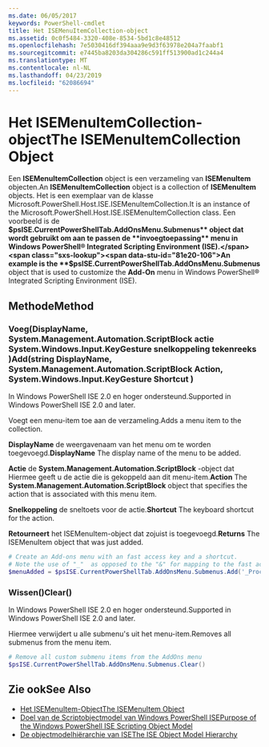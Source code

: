 ```yaml
---
ms.date: 06/05/2017
keywords: PowerShell-cmdlet
title: Het ISEMenuItemCollection-object
ms.assetid: 0c0f5484-3320-408e-8534-5bd1c8e48512
ms.openlocfilehash: 7e5030416df394aaa9e9d3f63978e204a7faabf1
ms.sourcegitcommit: e7445ba8203da304286c591ff513900ad1c244a4
ms.translationtype: MT
ms.contentlocale: nl-NL
ms.lasthandoff: 04/23/2019
ms.locfileid: "62086694"
---
```

# <a name="the-isemenuitemcollection-object"></a><span data-ttu-id="81e20-103">Het ISEMenuItemCollection-object</span><span class="sxs-lookup"><span data-stu-id="81e20-103">The ISEMenuItemCollection Object</span></span>

<span data-ttu-id="81e20-104">Een **ISEMenuItemCollection** object is een verzameling van **ISEMenuItem** objecten.</span><span class="sxs-lookup"><span data-stu-id="81e20-104">An **ISEMenuItemCollection** object is a collection of **ISEMenuItem** objects.</span></span> <span data-ttu-id="81e20-105">Het is een exemplaar van de klasse Microsoft.PowerShell.Host.ISE.ISEMenuItemCollection.</span><span class="sxs-lookup"><span data-stu-id="81e20-105">It is an instance of the Microsoft.PowerShell.Host.ISE.ISEMenuItemCollection class.</span></span> <span data-ttu-id="81e20-106">Een voorbeeld is de **$psISE.CurrentPowerShellTab.AddOnsMenu.Submenus** object dat wordt gebruikt om aan te passen de **invoegtoepassing** menu in Windows PowerShell® Integrated Scripting Environment (ISE).</span><span class="sxs-lookup"><span data-stu-id="81e20-106">An example is the **$psISE.CurrentPowerShellTab.AddOnsMenu.Submenus** object that is used to customize the **Add-On** menu in Windows PowerShell® Integrated Scripting Environment (ISE).</span></span>

## <a name="method"></a><span data-ttu-id="81e20-107">Methode</span><span class="sxs-lookup"><span data-stu-id="81e20-107">Method</span></span>

### <a name="addstring-displayname-systemmanagementautomationscriptblock-action-systemwindowsinputkeygesture-shortcut-"></a><span data-ttu-id="81e20-108">Voeg\(DisplayName, System.Management.Automation.ScriptBlock actie System.Windows.Input.KeyGesture snelkoppeling tekenreeks \)</span><span class="sxs-lookup"><span data-stu-id="81e20-108">Add\(string DisplayName, System.Management.Automation.ScriptBlock Action, System.Windows.Input.KeyGesture Shortcut \)</span></span>

<span data-ttu-id="81e20-109">In Windows PowerShell ISE 2.0 en hoger ondersteund.</span><span class="sxs-lookup"><span data-stu-id="81e20-109">Supported in Windows PowerShell ISE 2.0 and later.</span></span>

<span data-ttu-id="81e20-110">Voegt een menu-item toe aan de verzameling.</span><span class="sxs-lookup"><span data-stu-id="81e20-110">Adds a menu item to the collection.</span></span>

<span data-ttu-id="81e20-111">**DisplayName** de weergavenaam van het menu om te worden toegevoegd.</span><span class="sxs-lookup"><span data-stu-id="81e20-111">**DisplayName** The display name of the menu to be added.</span></span>

<span data-ttu-id="81e20-112">**Actie** de **System.Management.Automation.ScriptBlock** -object dat Hiermee geeft u de actie die is gekoppeld aan dit menu-item.</span><span class="sxs-lookup"><span data-stu-id="81e20-112">**Action** The **System.Management.Automation.ScriptBlock** object that specifies the action that is associated with this menu item.</span></span>

<span data-ttu-id="81e20-113">**Snelkoppeling** de sneltoets voor de actie.</span><span class="sxs-lookup"><span data-stu-id="81e20-113">**Shortcut** The keyboard shortcut for the action.</span></span>

<span data-ttu-id="81e20-114">**Retourneert** het ISEMenuItem-object dat zojuist is toegevoegd.</span><span class="sxs-lookup"><span data-stu-id="81e20-114">**Returns** The ISEMenuItem object that was just added.</span></span>

```powershell
# Create an Add-ons menu with an fast access key and a shortcut.
# Note the use of "_"  as opposed to the "&" for mapping to the fast access key letter for the menu item.
$menuAdded = $psISE.CurrentPowerShellTab.AddOnsMenu.Submenus.Add('_Process', {Get-Process}, 'Alt+P')
```

### <a name="clear"></a><span data-ttu-id="81e20-115">Wissen\(\)</span><span class="sxs-lookup"><span data-stu-id="81e20-115">Clear\(\)</span></span>

<span data-ttu-id="81e20-116">In Windows PowerShell ISE 2.0 en hoger ondersteund.</span><span class="sxs-lookup"><span data-stu-id="81e20-116">Supported in Windows PowerShell ISE 2.0 and later.</span></span>

<span data-ttu-id="81e20-117">Hiermee verwijdert u alle submenu's uit het menu-item.</span><span class="sxs-lookup"><span data-stu-id="81e20-117">Removes all submenus from the menu item.</span></span>

```powershell
# Remove all custom submenu items from the AddOns menu
$psISE.CurrentPowerShellTab.AddOnsMenu.Submenus.Clear()
```

## <a name="see-also"></a><span data-ttu-id="81e20-118">Zie ook</span><span class="sxs-lookup"><span data-stu-id="81e20-118">See Also</span></span>

- [<span data-ttu-id="81e20-119">Het ISEMenuItem-Object</span><span class="sxs-lookup"><span data-stu-id="81e20-119">The ISEMenuItem Object</span></span>](The-ISEMenuItem-Object.md)
- [<span data-ttu-id="81e20-120">Doel van de Scriptobjectmodel van Windows PowerShell ISE</span><span class="sxs-lookup"><span data-stu-id="81e20-120">Purpose of the Windows PowerShell ISE Scripting Object Model</span></span>](Purpose-of-the-Windows-PowerShell-ISE-Scripting-Object-Model.md)
- [<span data-ttu-id="81e20-121">De objectmodelhiërarchie van ISE</span><span class="sxs-lookup"><span data-stu-id="81e20-121">The ISE Object Model Hierarchy</span></span>](The-ISE-Object-Model-Hierarchy.md)